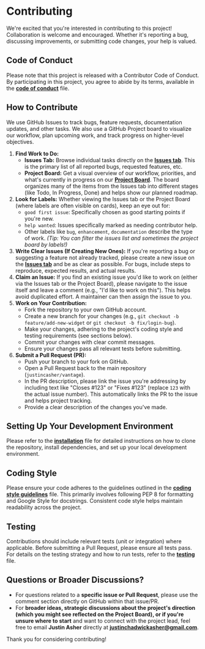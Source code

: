 # Contributing

We're excited that you're interested in contributing to this project! Collaboration is welcome and encouraged. Whether it's reporting a bug, discussing improvements, or submitting code changes, your help is valued.

## Code of Conduct

Please note that this project is released with a Contributor Code of Conduct. By participating in this project, you agree to abide by its terms, available in the [**code of conduct**](code_of_conduct.md) file.

## How to Contribute

We use GitHub Issues to track bugs, feature requests, documentation updates, and other tasks. We also use a GitHub Project board to visualize our workflow, plan upcoming work, and track progress on higher-level objectives.

1.  **Find Work to Do:**
    * **Issues Tab:** Browse individual tasks directly on the [**Issues tab**](https://github.com/justincasher/vantage/issues). This is the primary list of all reported bugs, requested features, etc.
    * **Project Board:** Get a visual overview of our workflow, priorities, and what's currently in progress on our [**Project Board**](https://github.com/users/justincasher/projects/1/views/1). The board organizes many of the items from the Issues tab into different stages (like Todo, In Progress, Done) and helps show our planned roadmap.
2.  **Look for Labels:** Whether viewing the Issues tab or the Project Board (where labels are often visible on cards), keep an eye out for:
    * `good first issue`: Specifically chosen as good starting points if you're new.
    * `help wanted`: Issues specifically marked as needing contributor help.
    * Other labels like `bug`, `enhancement`, `documentation` describe the type of work. *(Tip: You can filter the issues list and sometimes the project board by labels!)*
3.  **Write Clear Issues (If Creating New Ones):** If you're reporting a bug or suggesting a feature not already tracked, please create a new issue on the [**Issues tab**](https://github.com/justincasher/vantage/issues) and be as clear as possible. For bugs, include steps to reproduce, expected results, and actual results.
4.  **Claim an Issue:** If you find an existing issue you'd like to work on (either via the Issues tab or the Project Board), please navigate to the issue itself and leave a comment (e.g., "I'd like to work on this"). This helps avoid duplicated effort. A maintainer can then assign the issue to you.
5.  **Work on Your Contribution:**
    * Fork the repository to your own GitHub account.
    * Create a new branch for your changes (e.g., `git checkout -b feature/add-new-widget` or `git checkout -b fix/login-bug`).
    * Make your changes, adhering to the project's coding style and testing requirements (see sections below).
    * Commit your changes with clear commit messages.
    * Ensure your changes pass all relevant tests before submitting.
6.  **Submit a Pull Request (PR):**
    * Push your branch to your fork on GitHub.
    * Open a Pull Request back to the main repository (`justincasher/vantage`).
    * In the PR description, please link the issue you're addressing by including text like "Closes #123" or "Fixes #123" (replace `123` with the actual issue number). This automatically links the PR to the issue and helps project tracking.
    * Provide a clear description of the changes you've made.

## Setting Up Your Development Environment

Please refer to the [**installation**](installation.md) file for detailed instructions on how to clone the repository, install dependencies, and set up your local development environment.

## Coding Style

Please ensure your code adheres to the guidelines outlined in the [**coding style guidelines**](coding_style_guidelines.md) file. This primarily involves following PEP 8 for formatting and Google Style for docstrings. Consistent code style helps maintain readability across the project.

## Testing

Contributions should include relevant tests (unit or integration) where applicable. Before submitting a Pull Request, please ensure all tests pass. For details on the testing strategy and how to run tests, refer to the [**testing**](testing.md) file.

## Questions or Broader Discussions?

* For questions related to a **specific issue or Pull Request**, please use the comment section directly on GitHub within that issue/PR.
* For **broader ideas, strategic discussions about the project's direction (which you might see reflected on the Project Board), or if you're unsure where to start** and want to connect with the project lead, feel free to email **Justin Asher** directly at **justinchadwickasher@gmail.com**.

Thank you for considering contributing!
